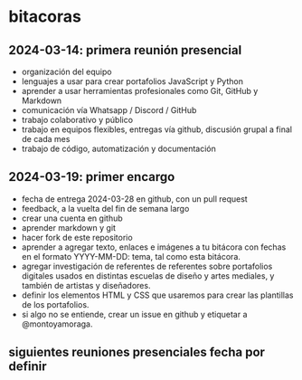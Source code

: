 # bitacoras

## 2024-03-14: primera reunión presencial

- organización del equipo
- lenguajes a usar para crear portafolios JavaScript y Python
- aprender a usar herramientas profesionales como Git, GitHub y Markdown
- comunicación vía Whatsapp / Discord / GitHub
- trabajo colaborativo y público
- trabajo en equipos flexibles, entregas vía github, discusión grupal a final de cada mes
- trabajo de código, automatización y documentación

## 2024-03-19: primer encargo

- fecha de entrega 2024-03-28 en github, con un pull request
- feedback, a la vuelta del fin de semana largo
- crear una cuenta en github
- aprender markdown y git
- hacer fork de este repositorio
- aprender a agregar texto, enlaces e imágenes a tu bitácora con fechas en el formato YYYY-MM-DD: tema, tal como esta bitácora.
- agregar investigación de referentes de referentes sobre portafolios digitales usados en distintas escuelas de diseño y artes mediales, y también de artistas y diseñadores.
- definir los elementos HTML y CSS que usaremos para crear las plantillas de los portafolios.
- si algo no se entiende, crear un issue en github y etiquetar a @montoyamoraga.

## siguientes reuniones presenciales fecha por definir

